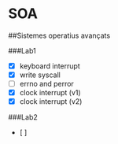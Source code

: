 # SOA

##Sistemes operatius avançats

###Lab1
- [x] keyboard interrupt
- [x] write syscall
- [ ] errno and perror
- [x] clock interrupt (v1)
- [x] clock interrupt (v2)

###Lab2
- [ ]
